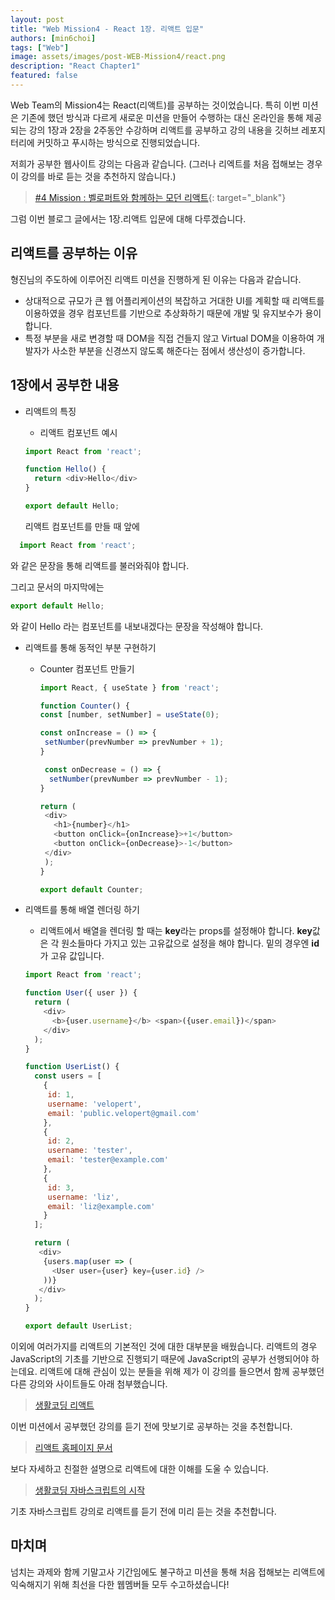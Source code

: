 ```yaml
---
layout: post
title: "Web Mission4 - React 1장. 리액트 입문"
authors: [min6choi]
tags: ["Web"]
image: assets/images/post-WEB-Mission4/react.png
description: "React Chapter1"
featured: false
---
```


Web Team의 Mission4는 React(리액트)를 공부하는 것이었습니다. 특히 이번 미션은 기존에 했던 방식과 다르게 새로운 미션을 만들어 수행하는 대신 온라인을 통해 제공되는 강의 1장과 2장을 2주동안 수강하며 리액트를 공부하고 강의 내용을 깃허브 레포지터리에 커밋하고 푸시하는 방식으로 진행되었습니다.

저희가 공부한 웹사이트 강의는 다음과 같습니다. (그러나 리엑트를 처음 접해보는 경우 이 강의를 바로 듣는 것을 추천하지 않습니다.)

> [#4 Mission : 벨로퍼트와 함께하는 모던 리액트](https://react.vlpt.us/){: target="\_blank"}

그럼 이번 블로그 글에서는 1장.리액트 입문에 대해 다루겠습니다.

## 리액트를 공부하는 이유

형진님의 주도하에 이루어진 리액트 미션을 진행하게 된 이유는 다음과 같습니다.

- 상대적으로 규모가 큰 웹 어플리케이션의 복잡하고 거대한 UI를 계획할 때 리액트를 이용하였을 경우 컴포넌트를 기반으로 추상화하기 때문에 개발 및 유지보수가 용이합니다.
- 특정 부분을 새로 변경할 때 DOM을 직접 건들지 않고 Virtual DOM을 이용하여 개발자가 사소한 부분을 신경쓰지 않도록 해준다는 점에서 생산성이 증가합니다.

## 1장에서 공부한 내용

- 리액트의 특징
  - 리액트 컴포넌트 예시

  ```js
  import React from 'react';

  function Hello() {
    return <div>Hello</div>
  }

  export default Hello;
  ```

  리액트 컴포넌트를 만들 때 앞에

```js
  import React from 'react';
  ```

  와 같은 문장을 통해 리액트를 불러와줘야 합니다.

  그리고 문서의 마지막에는

   ```js
  export default Hello;
  ```

  와 같이 Hello 라는 컴포넌트를 내보내겠다는 문장을 작성해야 합니다.

- 리액트를 통해 동적인 부분 구현하기
  - Counter 컴포넌트 만들기

    ```js
    import React, { useState } from 'react';

    function Counter() {
    const [number, setNumber] = useState(0);

    const onIncrease = () => {
     setNumber(prevNumber => prevNumber + 1);
    }

     const onDecrease = () => {
      setNumber(prevNumber => prevNumber - 1);
    }

    return (
     <div>
       <h1>{number}</h1>
       <button onClick={onIncrease}>+1</button>
       <button onClick={onDecrease}>-1</button>
     </div>
     );
    }

    export default Counter;
    ```

- 리액트를 통해 배열 렌더링 하기
  - 리액트에서 배열을 렌더링 할 때는 **key**라는 props를 설정해야 합니다. **key**값은 각 원소들마다 가지고 있는 고유값으로 설정을 해야 합니다. 밑의 경우엔 **id**가 고유 값입니다.

  ```js
  import React from 'react';

  function User({ user }) {
    return (
      <div>
        <b>{user.username}</b> <span>({user.email})</span>
      </div>
    );
  }

  function UserList() {
    const users = [
      {
       id: 1,
       username: 'velopert',
       email: 'public.velopert@gmail.com'
      },
      {
       id: 2,
       username: 'tester',
       email: 'tester@example.com'
      },
      {
       id: 3,
       username: 'liz',
       email: 'liz@example.com'
      }
    ];

    return (
     <div>
      {users.map(user => (
        <User user={user} key={user.id} />
      ))}
     </div>
    );
  }

  export default UserList;
    ```

이외에 여러가지를 리액트의 기본적인 것에 대한 대부분을 배웠습니다. 리액트의 경우 JavaScript의 기초를 기반으로 진행되기 때문에 JavaScript의 공부가 선행되어야 하는데요. 리액트에 대해 관심이 있는 분들을 위해 제가 이 강의를 들으면서 함께 공부했던 다른 강의와 사이트들도 아래 첨부했습니다.

> [생활코딩 리액트](https://opentutorials.org/module/4058)

이번 미션에서 공부했던 강의를 듣기 전에 맛보기로 공부하는 것을 추천합니다.

> [리액트 홈페이지 문서](https://ko.reactjs.org/docs/getting-started.html)

보다 자세하고 친절한 설명으로 리액트에 대한 이해를 도울 수 있습니다.

> [생활코딩 자바스크립트의 시작](https://www.boostcourse.org/cs124)

기초 자바스크립트 강의로 리액트를 듣기 전에 미리 듣는 것을 추천합니다.

## 마치며

넘치는 과제와 함께 기말고사 기간임에도 불구하고 미션을 통해 처음 접해보는 리액트에 익숙해지기 위해 최선을 다한 웹멤버들 모두 수고하셨습니다!
